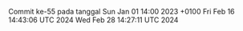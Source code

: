 Commit ke-55 pada tanggal Sun Jan 01 14:00 2023 +0100
Fri Feb 16 14:43:06 UTC 2024
Wed Feb 28 14:27:11 UTC 2024

